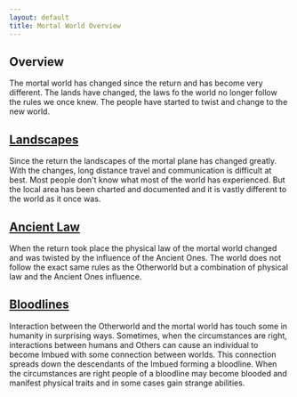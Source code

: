 ```yaml
---
layout: default
title: Mortal World Overview
---
```


## Overview
The mortal world has changed since the return and has become very different. The lands have changed, the laws fo the world no longer follow the rules we once knew. The people have started to twist and change to the new world.

## [Landscapes](/world/landscapes.md)
Since the return the landscapes of the mortal plane has changed greatly. With the changes, long distance travel and communication is difficult at best. Most people don't know what most of the world has experienced. But the local area has been charted and documented and it is vastly different to the world as it once was.

## [Ancient Law](/world/physicallaw.md)
When the return took place the physical law of the mortal world changed and was twisted by the influence of the Ancient Ones. The world does not follow the exact same rules as the Otherworld but a combination of physical law and the Ancient Ones influence.

## [Bloodlines](/world/bloodlines.md)
Interaction between the Otherworld and the mortal world has touch some in humanity in surprising ways. Sometimes, when the circumstances are right, interactions between humans and Others can cause an individual to become Imbued with some connection between worlds. This connection spreads down the descendants of the Imbued forming a bloodline. When the circumstances are right people of a bloodline may become blooded and manifest physical traits and in some cases gain strange abilities.